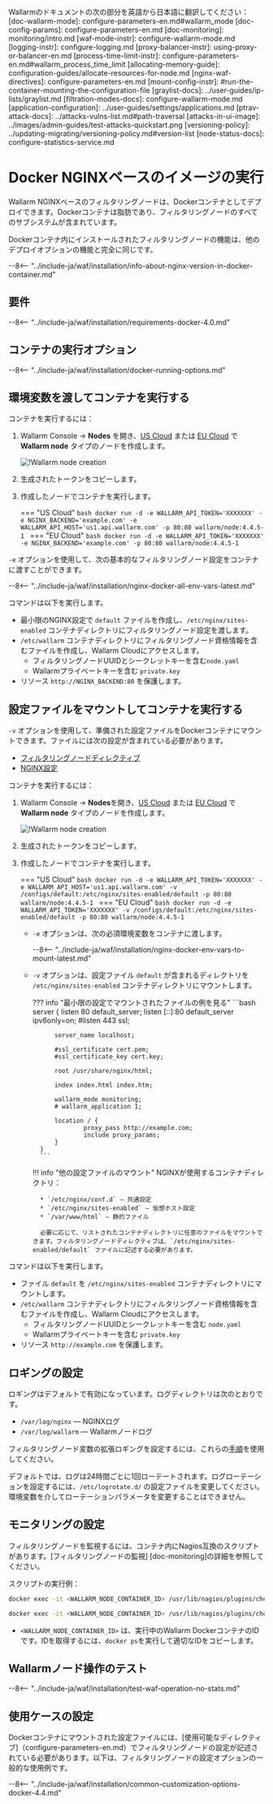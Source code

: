 Wallarmのドキュメントの次の部分を英語から日本語に翻訳してください：
					[doc-wallarm-mode]:           configure-parameters-en.md#wallarm_mode
[doc-config-params]:          configure-parameters-en.md
[doc-monitoring]:             monitoring/intro.md
[waf-mode-instr]:                   configure-wallarm-mode.md
[logging-instr]:                    configure-logging.md
[proxy-balancer-instr]:             using-proxy-or-balancer-en.md
[process-time-limit-instr]:         configure-parameters-en.md#wallarm_process_time_limit
[allocating-memory-guide]:          configuration-guides/allocate-resources-for-node.md
[nginx-waf-directives]:             configure-parameters-en.md
[mount-config-instr]:               #run-the-container-mounting-the-configuration-file
[graylist-docs]:                    ../user-guides/ip-lists/graylist.md
[filtration-modes-docs]:            configure-wallarm-mode.md
[application-configuration]:        ../user-guides/settings/applications.md
[ptrav-attack-docs]:                ../attacks-vulns-list.md#path-traversal
[attacks-in-ui-image]:              ../images/admin-guides/test-attacks-quickstart.png
[versioning-policy]:                ../updating-migrating/versioning-policy.md#version-list
[node-status-docs]:                 configure-statistics-service.md

# Docker NGINXベースのイメージの実行

Wallarm NGINXベースのフィルタリングノードは、Dockerコンテナとしてデプロイできます。Dockerコンテナは脂肪であり、フィルタリングノードのすべてのサブシステムが含まれています。

Dockerコンテナ内にインストールされたフィルタリングノードの機能は、他のデプロイオプションの機能と完全に同じです。

--8<-- "../include-ja/waf/installation/info-about-nginx-version-in-docker-container.md"

## 要件

--8<-- "../include-ja/waf/installation/requirements-docker-4.0.md"

## コンテナの実行オプション

--8<-- "../include-ja/waf/installation/docker-running-options.md"

## 環境変数を渡してコンテナを実行する

コンテナを実行するには：

1. Wallarm Console → **Nodes** を開き、[US Cloud](https://us1.my.wallarm.com/nodes) または [EU Cloud](https://my.wallarm.com/nodes) で **Wallarm node** タイプのノードを作成します。

    ![!Wallarm node creation](../images/user-guides/nodes/create-cloud-node.png)
1. 生成されたトークンをコピーします。
1. 作成したノードでコンテナを実行します。

    === "US Cloud"
        ```bash
        docker run -d -e WALLARM_API_TOKEN='XXXXXXX' -e NGINX_BACKEND='example.com' -e WALLARM_API_HOST='us1.api.wallarm.com' -p 80:80 wallarm/node:4.4.5-1
        ```
    === "EU Cloud"
        ```bash
        docker run -d -e WALLARM_API_TOKEN='XXXXXXX' -e NGINX_BACKEND='example.com' -p 80:80 wallarm/node:4.4.5-1
        ```

`-e` オプションを使用して、次の基本的なフィルタリングノード設定をコンテナに渡すことができます。

--8<-- "../include-ja/waf/installation/nginx-docker-all-env-vars-latest.md"

コマンドは以下を実行します。

* 最小限のNGINX設定で `default` ファイルを作成し、`/etc/nginx/sites-enabled` コンテナディレクトリにフィルタリングノード設定を渡します。
* `/etc/wallarm` コンテナディレクトリにフィルタリングノード資格情報を含むファイルを作成し、Wallarm Cloudにアクセスします。
    * フィルタリングノードUUIDとシークレットキーを含む`node.yaml`
    * Wallarmプライベートキーを含む `private.key`
* リソース `http://NGINX_BACKEND:80` を保護します。

## 設定ファイルをマウントしてコンテナを実行する

`-v` オプションを使用して、準備された設定ファイルをDockerコンテナにマウントできます。ファイルには次の設定が含まれている必要があります。

* [フィルタリングノードディレクティブ](configure-parameters-en.md)
* [NGINX設定](https://nginx.org/en/docs/beginners_guide.html)

コンテナを実行するには：

1. Wallarm Console → **Nodes**を開き、[US Cloud](https://us1.my.wallarm.com/nodes) または [EU Cloud](https://my.wallarm.com/nodes) で **Wallarm node** タイプのノードを作成します。

    ![!Wallarm node creation](../images/user-guides/nodes/create-cloud-node.png)
1. 生成されたトークンをコピーします。
1. 作成したノードでコンテナを実行します。

    === "US Cloud"
        ```bash
        docker run -d -e WALLARM_API_TOKEN='XXXXXXX' -e WALLARM_API_HOST='us1.api.wallarm.com' -v /configs/default:/etc/nginx/sites-enabled/default -p 80:80 wallarm/node:4.4.5-1
        ```
    === "EU Cloud"
        ```bash
        docker run -d -e WALLARM_API_TOKEN='XXXXXXX' -v /configs/default:/etc/nginx/sites-enabled/default -p 80:80 wallarm/node:4.4.5-1
        ```

    * `-e` オプションは、次の必須環境変数をコンテナに渡します。

        --8<-- "../include-ja/waf/installation/nginx-docker-env-vars-to-mount-latest.md"
    
    * `-v` オプションは、設定ファイル `default` が含まれるディレクトリを `/etc/nginx/sites-enabled` コンテナディレクトリにマウントします。

        ??? info "最小限の設定でマウントされたファイルの例を見る"
            ```bash
            server {
                listen 80 default_server;
                listen [::]:80 default_server ipv6only=on;
                #listen 443 ssl;

                server_name localhost;

                #ssl_certificate cert.pem;
                #ssl_certificate_key cert.key;

                root /usr/share/nginx/html;

                index index.html index.htm;

                wallarm_mode monitoring;
                # wallarm_application 1;

                location / {
                        proxy_pass http://example.com;
                        include proxy_params;
                }
            }
            ```

        !!! info "他の設定ファイルのマウント"
            NGINXが使用するコンテナディレクトリ：

            * `/etc/nginx/conf.d` — 共通設定
            * `/etc/nginx/sites-enabled` — 仮想ホスト設定
            * `/var/www/html` — 静的ファイル

            必要に応じて、リストされたコンテナディレクトリに任意のファイルをマウントできます。フィルタリングノードディレクティブは、`/etc/nginx/sites-enabled/default` ファイルに記述する必要があります。

コマンドは以下を実行します。

* ファイル `default` を `/etc/nginx/sites-enabled` コンテナディレクトリにマウントします。
* `/etc/wallarm` コンテナディレクトリにフィルタリングノード資格情報を含むファイルを作成し、Wallarm Cloudにアクセスします。
    * フィルタリングノードUUIDとシークレットキーを含む `node.yaml`
    * Wallarmプライベートキーを含む `private.key`
* リソース `http://example.com` を保護します。

## ロギングの設定

ロギングはデフォルトで有効になっています。ログディレクトリは次のとおりです。

* `/var/log/nginx` — NGINXログ
* `/var/log/wallarm` — Wallarmノードログ

フィルタリングノード変数の拡張ロギングを設定するには、これらの[手順](configure-logging.md)を使用してください。

デフォルトでは、ログは24時間ごとに1回ローテートされます。ログローテーションを設定するには、`/etc/logrotate.d/` の設定ファイルを変更してください。環境変数を介してローテーションパラメータを変更することはできません。

## モニタリングの設定

フィルタリングノードを監視するには、コンテナ内にNagios互換のスクリプトがあります。[フィルタリングノードの監視] [doc-monitoring]の詳細を参照してください。

スクリプトの実行例：

``` bash
docker exec -it <WALLARM_NODE_CONTAINER_ID> /usr/lib/nagios/plugins/check_wallarm_tarantool_timeframe -w 1800 -c 900
```

``` bash
docker exec -it <WALLARM_NODE_CONTAINER_ID> /usr/lib/nagios/plugins/check_wallarm_export_delay -w 120 -c 300
```

* `<WALLARM_NODE_CONTAINER_ID>` は、実行中のWallarm DockerコンテナのIDです。IDを取得するには、`docker ps`を実行して適切なIDをコピーします。

## Wallarmノード操作のテスト

--8<-- "../include-ja/waf/installation/test-waf-operation-no-stats.md"

## 使用ケースの設定

Dockerコンテナにマウントされた設定ファイルには、[使用可能なディレクティブ]（configure-parameters-en.md）でフィルタリングノードの設定が記述されている必要があります。以下は、フィルタリングノードの設定オプションの一般的な使用例です。

--8<-- "../include-ja/waf/installation/common-customization-options-docker-4.4.md"